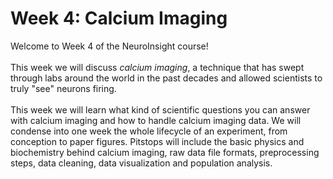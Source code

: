 # Week 4: Calcium Imaging
Welcome to Week 4 of the NeuroInsight course! 
<br> <br>
This week we will discuss *calcium imaging*, a technique that has swept through labs around the world in the past decades and allowed scientists to truly "see" neurons firing.
<br> <br>
This week we will learn what kind of scientific questions you can answer with calcium imaging and how to handle calcium imaging data. We will condense into one week the whole lifecycle of an experiment, from conception to paper figures. Pitstops will include the basic physics and biochemistry behind calcium imaging, raw data file formats, preprocessing steps, data cleaning, data visualization and population analysis.
<br>

